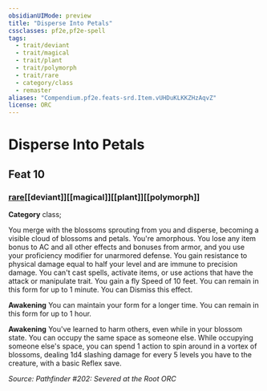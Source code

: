 ```yaml
---
obsidianUIMode: preview
title: "Disperse Into Petals"
cssclasses: pf2e,pf2e-spell
tags:
  - trait/deviant
  - trait/magical
  - trait/plant
  - trait/polymorph
  - trait/rare
  - category/class
  - remaster
aliases: "Compendium.pf2e.feats-srd.Item.vUHDuKLKKZHzAqvZ"
license: ORC
---
```

# Disperse Into Petals
## Feat 10
### [rare](rare "Rare Rarity Trait")[[deviant]][[magical]][[plant]][[polymorph]]

**Category** class; 




You merge with the blossoms sprouting from you and disperse, becoming a visible cloud of blossoms and petals. You're amorphous. You lose any item bonus to AC and all other effects and bonuses from armor, and you use your proficiency modifier for unarmored defense. You gain resistance to physical damage equal to half your level and are immune to precision damage. You can't cast spells, activate items, or use actions that have the attack or manipulate trait. You gain a fly Speed of 10 feet. You can remain in this form for up to 1 minute. You can Dismiss this effect.

**Awakening** You can maintain your form for a longer time. You can remain in this form for up to 1 hour.

**Awakening** You've learned to harm others, even while in your blossom state. You can occupy the same space as someone else. While occupying someone else's space, you can spend 1 action to spin around in a vortex of blossoms, dealing 1d4 slashing damage for every 5 levels you have to the creature, with a basic Reflex save.

*Source: Pathfinder #202: Severed at the Root*
*ORC*